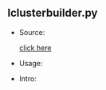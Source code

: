 ## lclusterbuilder.py

* Source:

 	[click here](https://github.com/leucinw/ComputTools/tree/master/src/lclusterbuilder.py)

* Usage:

* Intro:

